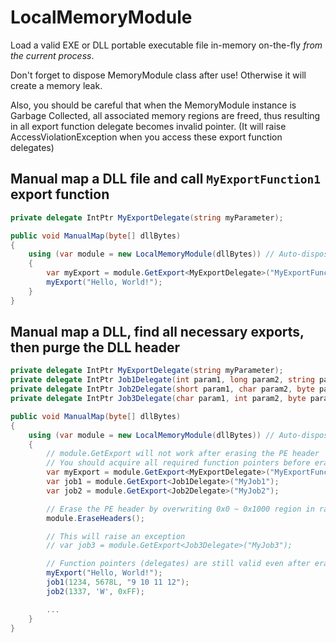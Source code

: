 # LocalMemoryModule

Load a valid EXE or DLL portable executable file in-memory on-the-fly _from the current process_.

Don't forget to dispose MemoryModule class after use! Otherwise it will create a memory leak.

Also, you should be careful that when the MemoryModule instance is Garbage Collected, all associated memory regions are freed, thus resulting in all export function delegate becomes invalid pointer. (It will raise AccessViolationException when you access these export function delegates)

## Manual map a DLL file and call `MyExportFunction1` export function

```csharp
private delegate IntPtr MyExportDelegate(string myParameter);

public void ManualMap(byte[] dllBytes)
{
    using (var module = new LocalMemoryModule(dllBytes)) // Auto-dispose
    {
        var myExport = module.GetExport<MyExportDelegate>("MyExportFunction1");
        myExport("Hello, World!");
    }
}
```

## Manual map a DLL, find all necessary exports, then purge the DLL header

```csharp
private delegate IntPtr MyExportDelegate(string myParameter);
private delegate IntPtr Job1Delegate(int param1, long param2, string param3);
private delegate IntPtr Job2Delegate(short param1, char param2, byte param3);
private delegate IntPtr Job3Delegate(char param1, int param2, byte param3);

public void ManualMap(byte[] dllBytes)
{
    using (var module = new LocalMemoryModule(dllBytes)) // Auto-dispose
    {
        // module.GetExport will not work after erasing the PE header
        // You should acquire all required function pointers before erasing the PE header.
        var myExport = module.GetExport<MyExportDelegate>("MyExportFunction1");
        var job1 = module.GetExport<Job1Delegate>("MyJob1");
        var job2 = module.GetExport<Job2Delegate>("MyJob2");

        // Erase the PE header by overwriting 0x0 ~ 0x1000 region in random bytes.
        module.EraseHeaders();

        // This will raise an exception
        // var job3 = module.GetExport<Job3Delegate>("MyJob3");

        // Function pointers (delegates) are still valid even after erasing the PE header.
        myExport("Hello, World!");
        job1(1234, 5678L, "9 10 11 12");
        job2(1337, 'W', 0xFF);

        ...
    }
}
```
